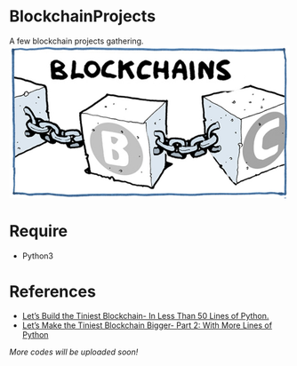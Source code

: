 # BlockchainProjects
A few blockchain projects gathering.<br>
![](/blockchain.jpg)

# Require
* Python3

# References
* [Let’s Build the Tiniest Blockchain- In Less Than 50 Lines of Python.](https://medium.com/crypto-currently/lets-build-the-tiniest-blockchain-e70965a248b)
* [Let’s Make the Tiniest Blockchain Bigger- Part 2: With More Lines of Python](https://medium.com/crypto-currently/lets-make-the-tiniest-blockchain-bigger-ac360a328f4d)



*More codes will be uploaded soon!*
